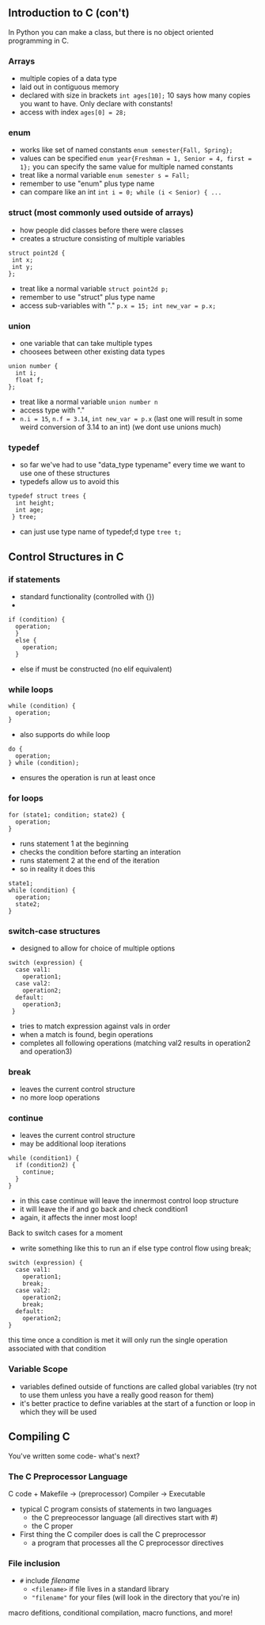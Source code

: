 ## Introduction to C (con't)

In Python you can make a class, but there is no object oriented programming in C.

### Arrays
  - multiple copies of a data type
  - laid out in contiguous memory
  - declared with size in brackets `int ages[10];` 10 says how many copies you want to have. Only declare with constants!
  - access with index `ages[0] = 28;`
 
### enum
  - works like set of named constants `enum semester{Fall, Spring};`
  - values can be specified `enum year{Freshman = 1, Senior = 4, first = 1};` you can specify the same value for multiple named constants
  - treat like a normal variable `enum semester s = Fall;`
  - remember to use "enum" plus type name
  - can compare like an int `int i = 0; while (i < Senior) { ...`

### struct (most commonly used outside of arrays)
  - how people did classes before there were classes
  - creates a structure consisting of multiple variables
 
 ```
 struct point2d {
  int x;
  int y;
 };
 ```
 
  - treat like a normal variable `struct point2d p;`
  - remember to use "struct" plus type name
  - access sub-variables with "." `p.x = 15; int new_var = p.x;`

### union 
  - one variable that can take multiple types
  - choosees between other existing data types

```
union number {
  int i;
  float f;
};
```

  - treat like a normal variable `union number n`
  - access type with "."
  - `n.i = 15`, `n.f = 3.14`, `int new_var = p.x` (last one will result in some weird conversion of 3.14 to an int) (we dont use unions much)


### typedef
  - so far we've had to use "data_type typename" every time we want to use one of these structures
  - typedefs allow us to avoid this
 
```
typedef struct trees {
  int height;
  int age;
 } tree;
```
  - can just use type name of typedef;d type `tree t;`
  
  
## Control Structures in C

### if statements
  - standard functionality (controlled with {}) 
  - 
```
if (condition) { 
  operation; 
  } 
  else { 
    operation; 
  }   
```
  - else if must be constructed (no elif equivalent)

### while loops
```
while (condition) {
  operation;
}
```
  - also supports do while loop

```
do {
  operation;
} while (condition);
```
  - ensures the operation is run at least once


### for loops
```
for (state1; condition; state2) {
  operation;
}
```
  - runs statement 1 at the beginning
  - checks the condition before starting an interation
  - runs statement 2 at the end of the iteration
  - so in reality it does this
```
state1;
while (condition) {
  operation;
  state2;
}
```


### switch-case structures
  - designed to allow for choice of multiple options

```
switch (expression) {
  case val1:
    operation1;
  case val2:
    operation2;
  default:
    operation3;
 }
```
  - tries to match expression against vals in order
  - when a match is found, begin operations
  - completes all following operations (matching val2 results in operation2 and operation3)

### break
  - leaves the current control structure
  - no more loop operations
 
### continue
  - leaves the current control structure
  - may be additional loop iterations
```
while (condition1) {
  if (condition2) {
    continue;
  }
}
```
  - in this case continue will leave the innermost control loop structure
  - it will leave the if and go back and check condition1
  - again, it affects the inner most loop! 


Back to switch cases for a moment
  - write something like this to run an if else type control flow using break;

```
switch (expression) {
  case val1:
    operation1;
    break;
  case val2:
    operation2;
    break;
  default:
    operation2;
}
```
this time once a condition is met it will only run the single operation associated with that condition


### Variable Scope
- variables defined outside of functions are called global variables (try not to use them unless you have a really good reason for them)
- it's better practice to define variables at the start of a function or loop in which they will be used


## Compiling C

You've written some code- what's next?

### The C Preprocessor Language

C code + Makefile -> (preprocessor) Compiler -> Executable 

- typical C program consists of statements in two languages
  - the C prepreocessor language (all directives start with #)
  - the C proper
- First thing the C compiler does is call the C preprocessor
  - a program that processes all the C preprocessor directives

### File inclusion

- `#` include *filename*
  - `<filename>` if file lives in a standard library 
  - `"filename"` for your files (will look in the directory that you're in)

macro defitions, conditional compilation, macro functions, and more!










































